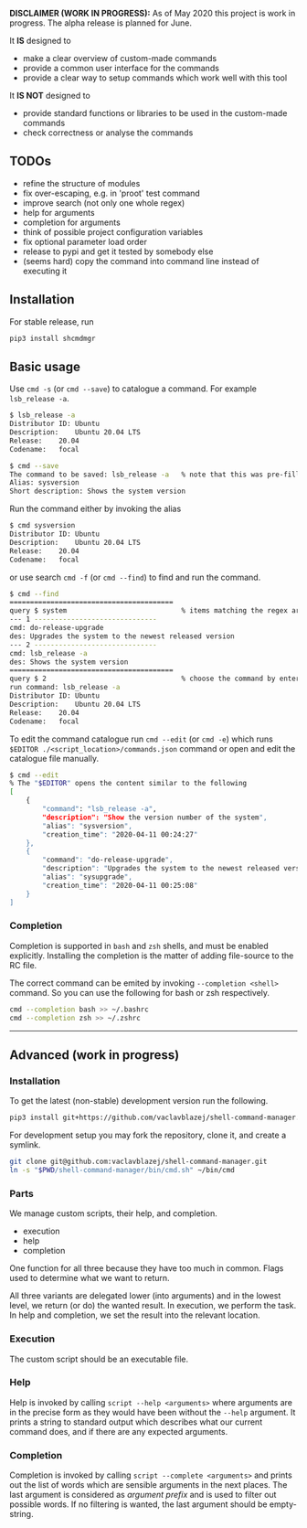 **DISCLAIMER (WORK IN PROGRESS):**
As of May 2020 this project is work in progress.
The alpha release is planned for June.

It **IS** designed to

* make a clear overview of custom-made commands
* provide a common user interface for the commands
* provide a clear way to setup commands which work well with this tool

It **IS NOT** designed to

* provide standard functions or libraries to be used in the custom-made commands
* check correctness or analyse the commands

## TODOs

* refine the structure of modules
* fix over-escaping, e.g. in 'proot' test command
* improve search (not only one whole regex)
* help for arguments
* completion for arguments
* think of possible project configuration variables
* fix optional parameter load order
* release to pypi and get it tested by somebody else
* (seems hard) copy the command into command line instead of executing it

## Installation

For stable release, run

```sh
pip3 install shcmdmgr
```

## Basic usage

Use `cmd -s` (or `cmd --save`) to catalogue a command. For example `lsb_release -a`.

```sh
$ lsb_release -a
Distributor ID:	Ubuntu
Description:	Ubuntu 20.04 LTS
Release:	20.04
Codename:	focal

$ cmd --save
The command to be saved: lsb_release -a   % note that this was pre-filled from history
Alias: sysversion
Short description: Shows the system version
```

Run the command either by invoking the alias

```sh
$ cmd sysversion
Distributor ID:	Ubuntu
Description:	Ubuntu 20.04 LTS
Release:	20.04
Codename:	focal
```

or use search `cmd -f` (or `cmd --find`) to find and run the command.

```sh
$ cmd --find
========================================
query $ system                            % items matching the regex are displayed
--- 1 ------------------------------
cmd: do-release-upgrade
des: Upgrades the system to the newest released version
--- 2 ------------------------------
cmd: lsb_release -a
des: Shows the system version
========================================
query $ 2                                 % choose the command by entering its number
run command: lsb_release -a
Distributor ID:	Ubuntu
Description:	Ubuntu 20.04 LTS
Release:	20.04
Codename:	focal
```

To edit the command catalogue run `cmd --edit` (or `cmd -e`) which runs `$EDITOR ./<script_location>/commands.json` command or open and edit the catalogue file manually.

```sh
$ cmd --edit
% The "$EDITOR" opens the content similar to the following
[
    {
        "command": "lsb_release -a",
        "description": "Show the version number of the system",
        "alias": "sysversion",
        "creation_time": "2020-04-11 00:24:27"
    },
    {
        "command": "do-release-upgrade",
        "description": "Upgrades the system to the newest released version",
        "alias": "sysupgrade",
        "creation_time": "2020-04-11 00:25:08"
    }
]
```

### Completion

Completion is supported in `bash` and `zsh` shells, and must be enabled explicitly.
Installing the completion is the matter of adding file-source to the RC file.

The correct command can be emited by invoking `--completion <shell>` command.
So you can use the following for bash or zsh respectively.

```sh
cmd --completion bash >> ~/.bashrc
cmd --completion zsh >> ~/.zshrc
```

---

## Advanced (work in progress)

### Installation

To get the latest (non-stable) development version run the following.

```sh
pip3 install git+https://github.com/vaclavblazej/shell-command-manager.git
```

For development setup you may fork the repository, clone it, and create a symlink.

```sh
git clone git@github.com:vaclavblazej/shell-command-manager.git
ln -s "$PWD/shell-command-manager/bin/cmd.sh" ~/bin/cmd
```

### Parts

We manage custom scripts, their help, and completion.

* execution
* help
* completion

One function for all three because they have too much in common.
Flags used to determine what we want to return.

All three variants are delegated lower (into arguments) and in the lowest level, we return (or do) the wanted result.
In execution, we perform the task.
In help and completion, we set the result into the relevant location.

### Execution

The custom script should be an executable file.

### Help

Help is invoked by calling `script --help <arguments>` where arguments are in the precise form as they would have been without the `--help` argument.
It prints a string to standard output which describes what our current command does, and if there are any expected arguments.

### Completion

Completion is invoked by calling `script --complete <arguments>` and prints out the list of words which are sensible arguments in the next places.
The last argument is considered as *argument prefix* and is used to filter out possible words.
If no filtering is wanted, the last argument should be empty-string.

